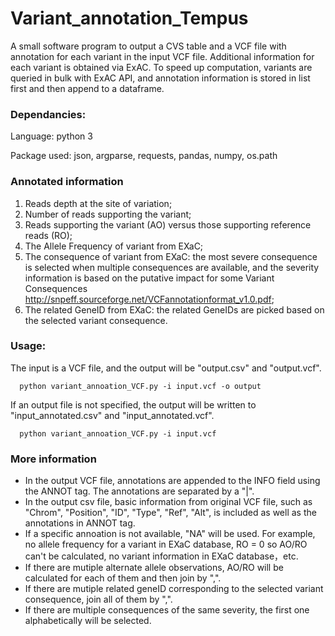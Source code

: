 # Variant_annotation_Tempus

A small software program to output a CVS table and a VCF file with annotation for each variant in the input VCF file. Additional information for each variant is obtained via ExAC. To speed up computation, variants are queried in bulk with ExAC API, and annotation information is stored in list first and then append to a dataframe. 


### Dependancies:
Language: python 3

Package used: json, argparse, requests, pandas, numpy, os.path

### Annotated information 
1. Reads depth at the site of variation; 
2. Number of reads supporting the variant; 
3. Reads supporting the variant (AO) versus those supporting reference reads (RO); 
4. The Allele Frequency of variant from EXaC;
5. The consequence of variant from EXaC: the most severe consequence is selected when multiple consequences are available, and the severity information is based on the putative impact for some Variant Consequences http://snpeff.sourceforge.net/VCFannotationformat_v1.0.pdf;
6. The related GeneID from EXaC: the related GeneIDs are picked based on the selected variant consequence.

### Usage: 

The input is a VCF file, and the output will be "output.csv" and "output.vcf".

      python variant_annoation_VCF.py -i input.vcf -o output


If an output file is not specified, the output will be written to "input_annotated.csv" and "input_annotated.vcf".
                 
      python variant_annoation_VCF.py -i input.vcf


### More information

- In the output VCF file, annotations are appended to the INFO field using the ANNOT tag. The annotations are separated by a "|".
- In the output csv file, basic information from original VCF file, such as "Chrom", "Position", "ID", "Type", "Ref", "Alt", is included as well as the annotations in ANNOT tag.
- If a specific annoation is not available, "NA" will be used. For example, no allele frequency for a variant in EXaC database, RO = 0 so AO/RO can't be calculated, no variant information in EXaC database，etc.  
- If there are mutiple alternate allele observations, AO/RO will be calculated for each of them and then join by ",".
- If there are mutiple related geneID corresponding to the selected variant consequence, join all of them by ",".
- If there are multiple consequences of the same severity, the first one alphabetically will be selected.






